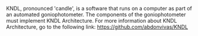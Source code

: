 KNDL, pronounced 'candle', is a software that runs on a computer as part of an automated
goniophotometer. The components of the goniophotometer must implement KNDL Architecture.
For more information about KNDL Architecture, go to the following link:
https://github.com/abdonvivas/KNDL
